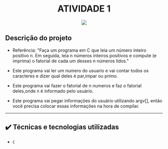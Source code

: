 


<h1 align="center"> ATIVIDADE 1 </h1>

<p align="center">
<img src="http://img.shields.io/static/v1?label=STATUS&message=CONCLUIDO&color=GREEN&style=for-the-badge"/>
</p>

## Descrição do projeto 

- Referência: "Faça um programa em C que leia um número inteiro positivo n.
 Em seguida, leia n números inteiros positivos e compute (e imprima) 
o fatorial de cada um desses n números lidos."
  
- Este programa vai ler um numero do usuario e vai contar todos os caracteres e dizer qual deles é par,impar ou primo.

- Este programa vai fazer o fatorial de n numeros e faz o fatorial deles,onde n é informado pelo usuário.

- Este programa vai pegar informações do usuário utilizando argv[], então você precisa colocar essas informações
na hora de compilar.

----

## ✔️ Técnicas e tecnologias utilizadas

- ``C``


